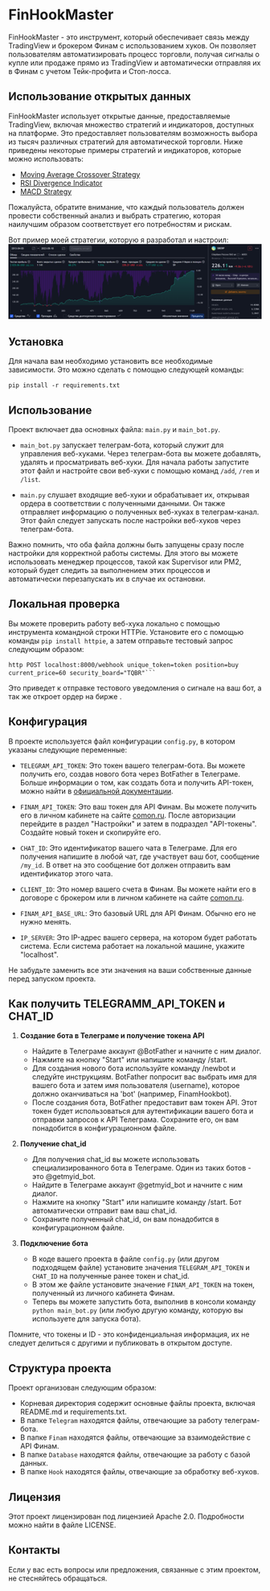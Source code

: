 # FinHookMaster

FinHookMaster - это инструмент, который обеспечивает  связь между TradingView и брокером Финам с использованием хуков. Он позволяет пользователям автоматизировать процесс торговли, получая сигналы о купле или продаже прямо из TradingView и автоматически отправляя их в Финам с учетом Тейк-профита и Стоп-лосса.

## Использование открытых данных

FinHookMaster использует открытые данные, предоставляемые TradingView, включая множество стратегий и индикаторов, доступных на платформе. Это предоставляет пользователям возможность выбора из тысяч различных стратегий для автоматической торговли. Ниже приведены некоторые примеры стратегий и индикаторов, которые можно использовать:

- [Moving Average Crossover Strategy](https://ru.tradingview.com/v/Ip667jzb/)
- [RSI Divergence Indicator](https://ru.tradingview.com/v/7mYAGmYK/)
- [MACD Strategy](https://ru.tradingview.com/v/DushajXt/)

Пожалуйста, обратите внимание, что каждый пользователь должен провести собственный анализ и выбрать стратегию, которая наилучшим образом соответствует его потребностям и рискам. 

Вот пример моей стратегии, которую я разработал и настроил:
![Пример изображения](example.png)

## Установка

Для начала вам необходимо установить все необходимые зависимости. Это можно сделать с помощью следующей команды:

```
pip install -r requirements.txt
```

## Использование

Проект включает два основных файла: `main.py` и `main_bot.py`.

- `main_bot.py` запускает телеграм-бота, который служит для управления веб-хуками. Через телеграм-бота вы можете добавлять, удалять и просматривать веб-хуки. Для начала работы запустите этот файл и настройте свои веб-хуки с помощью команд `/add`, `/rem` и `/list`.

- `main.py` слушает входящие веб-хуки и обрабатывает их, открывая ордера в соответствии с полученными данными. Он также отправляет информацию о полученных веб-хуках в телеграм-канал. Этот файл следует запускать после настройки веб-хуков через телеграм-бота.

Важно помнить, что оба файла должны быть запущены сразу после настройки для корректной работы системы. Для этого вы можете использовать менеджер процессов, такой как Supervisor или PM2, который будет следить за выполнением этих процессов и автоматически перезапускать их в случае их остановки.
## Локальная проверка

Вы можете проверить работу веб-хука локально с помощью инструмента командной строки HTTPie. Установите его с помощью команды `pip install httpie`, а затем отправьте тестовый запрос следующим образом:

```
http POST localhost:8000/webhook unique_token=token position=buy current_price=60 security_board="TQBR"```
```

Это приведет к отправке тестового уведомления о сигнале на ваш бот,  а так же откроет ордер на бирже .


## Конфигурация

В проекте используется файл конфигурации `config.py`, в котором указаны следующие переменные:

- `TELEGRAM_API_TOKEN`: Это токен вашего телеграм-бота. Вы можете получить его, создав нового бота через BotFather в Телеграме. Больше информации о том, как создать бота и получить API-токен, можно найти в [официальной документации](https://core.telegram.org/bots#6-botfather).

- `FINAM_API_TOKEN`: Это ваш токен для API Финам. Вы можете получить его в личном кабинете на сайте [сomon.ru](https://www.comon.ru/). После авторизации перейдите в раздел "Настройки" и затем в подраздел "API-токены". Создайте новый токен и скопируйте его.

- `CHAT_ID`: Это идентификатор вашего чата в Телеграме. Для его получения напишите в любой чат, где участвует ваш бот, сообщение `/my_id`. В ответ на это сообщение бот должен отправить вам идентификатор этого чата.

- `CLIENT_ID`: Это номер вашего счета в Финам. Вы можете найти его в договоре с брокером или в личном кабинете на сайте [сomon.ru](https://www.comon.ru/).

- `FINAM_API_BASE_URL`: Это базовый URL для API Финам. Обычно его не нужно менять.

- `IP_SERVER`: Это IP-адрес вашего сервера, на котором будет работать система. Если система работает на локальной машине, укажите "localhost".

Не забудьте заменить все эти значения на ваши собственные данные перед запуском проекта.

## Как получить TELEGRAMM_API_TOKEN и CHAT_ID

1. **Создание бота в Телеграме и получение токена API**
    - Найдите в Телеграме аккаунт @BotFather и начните с ним диалог.
    - Нажмите на кнопку "Start" или напишите команду /start.
    - Для создания нового бота используйте команду /newbot и следуйте инструкциям. BotFather попросит вас выбрать имя для вашего бота и затем имя пользователя (username), которое должно оканчиваться на 'bot' (например, FinamHookbot).
    - После создания бота, BotFather предоставит вам токен API. Этот токен будет использоваться для аутентификации вашего бота и отправки запросов к API Телеграма. Сохраните его, он вам понадобится в конфигурационном файле.

2. **Получение chat_id**
    - Для получения chat_id вы можете использовать специализированного бота в Телеграме. Один из таких ботов - это @getmyid_bot.
    - Найдите в Телеграме аккаунт @getmyid_bot и начните с ним диалог.
    - Нажмите на кнопку "Start" или напишите команду /start. Бот автоматически отправит вам ваш chat_id.
    - Сохраните полученный chat_id, он вам понадобится в конфигурационном файле.


3. **Подключение бота**
    - В коде вашего проекта в файле `config.py` (или другом подходящем файле) установите значения `TELEGRAM_API_TOKEN` и `CHAT_ID` на полученные ранее токен и chat_id.
    - В этом же файле установите значение `FINAM_API_TOKEN` на токен, полученный из личного кабинета Финам.
    - Теперь вы можете запустить бота, выполнив в консоли команду `python main_bot.py` (или любую другую команду, которую вы используете для запуска бота).

Помните, что токены и ID - это конфиденциальная информация, их не следует делиться с другими и публиковать в открытом доступе.

## Структура проекта

Проект организован следующим образом:

- Корневая директория содержит основные файлы проекта, включая README.md и requirements.txt.
- В папке `Telegram` находятся файлы, отвечающие за работу телеграм-бота.
- В папке `Finam` находятся файлы, отвечающие за взаимодействие с API Финам.
- В папке `Database` находятся файлы, отвечающие за работу с базой данных.
- В папке `Hook` находятся файлы, отвечающие за обработку веб-хуков.

## Лицензия

Этот проект лицензирован под лицензией Apache 2.0. Подробности можно найти в файле LICENSE.

## Контакты

Если у вас есть вопросы или предложения, связанные с этим проектом, не стесняйтесь обращаться.

